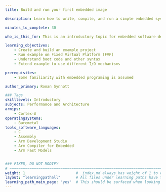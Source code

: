 ```yaml
---
title: Build and run your first embedded image

description: Learn how to write, compile, and run a simple embedded system program

minutes_to_complete: 30   

who_is_this_for: This is an introductory topic for embedded software developers new to Arm Compiler for Embedded.

learning_objectives: 
    - Create and build an example project
    - Run example on Fixed Virtual Platform (FVP)
    - Understand boot code and other syntax
    - Extend example to use different I/O mechanisms

prerequisites:
    - Some familiarity with embedded programing is assumed

author_primary: Ronan Synnott

### Tags
skilllevels: Introductory
subjects: Performance and Architecture
armips:
    - Cortex-A
operatingsystems:
    - Baremetal
tools_software_languages:
    - C
    - Assembly
    - Arm Development Studio
    - Arm Compiler for Embedded
    - Arm Fast Models   


### FIXED, DO NOT MODIFY
# ================================================================================
weight: 1                       # _index.md always has weight of 1 to order correctly
layout: "learningpathall"       # All files under learning paths have this same wrapper
learning_path_main_page: "yes"  # This should be surfaced when looking for related content. Only set for _index.md of learning path content.
---
```

